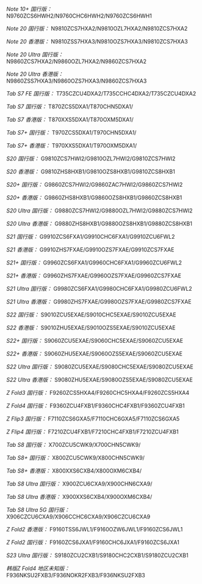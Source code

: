 *Note 10+ 国行版：*
N9760ZCS6HWH2/N9760CHC6HWH2/N9760ZCS6HWH1

*Note 20 国行版：*
N9810ZCS7HXA2/N9810OZL7HXA2/N9810ZCS7HXA2

*Note 20 香港版：*
N9810ZSS7HXA3/N9810OZS7HXA3/N9810ZCS7HXA3

*Note 20 Ultra 国行版：*
N9860ZCS7HXA2/N9860OZL7HXA2/N9860ZCS7HXA2

*Note 20 Ultra 香港版：*
N9860ZSS7HXA3/N9860OZS7HXA3/N9860ZCS7HXA3

*Tab S7 FE 国行版：*
T735CZCU4DXA2/T735CCHC4DXA2/T735CZCU4DXA2

*Tab S7 国行版：*
T870ZCS5DXA1/T870CHN5DXA1/

*Tab S7 香港版：*
T870XXS5DXA1/T870OXM5DXA1/

*Tab S7+ 国行版：*
T970ZCS5DXA1/T970CHN5DXA1/

*Tab S7+ 香港版：*
T970XXS5DXA1/T970OXM5DXA1/

*S20 国行版：*
G9810ZCS7HWI2/G9810OZL7HWI2/G9810ZCS7HWI2

*S20 香港版：*
G9810ZHS8HXB1/G9810OZS8HXB1/G9810ZCS8HXB1

*S20+ 国行版：*
G9860ZCS7HWI2/G9860ZAC7HWI2/G9860ZCS7HWI2

*S20+ 香港版：*
G9860ZHS8HXB1/G9860OZS8HXB1/G9860ZCS8HXB1

*S20 Ultra 国行版：*
G9880ZCS7HWI2/G9880OZL7HWI2/G9880ZCS7HWI2

*S20 Ultra 香港版：*
G9880ZHS8HXB1/G9880OZS8HXB1/G9880ZCS8HXB1

*S21 国行版：*
G9910ZCS6FXA1/G9910CHC6FXA1/G9910ZCU6FWL2

*S21 香港版：*
G9910ZHS7FXAE/G9910OZS7FXAE/G9910ZCS7FXAE

*S21+ 国行版：*
G9960ZCS6FXA1/G9960CHC6FXA1/G9960ZCU6FWL2

*S21+ 香港版：*
G9960ZHS7FXAE/G9960OZS7FXAE/G9960ZCS7FXAE

*S21 Ultra 国行版：*
G9980ZCS6FXA1/G9980CHC6FXA1/G9980ZCU6FWL2

*S21 Ultra 香港版：*
G9980ZHS7FXAE/G9980OZS7FXAE/G9980ZCS7FXAE

*S22 国行版：*
S9010ZCU5EXAE/S9010CHC5EXAE/S9010ZCU5EXAE

*S22 香港版：*
S9010ZHU5EXAE/S9010OZS5EXAE/S9010ZCU5EXAE

*S22+ 国行版：*
S9060ZCU5EXAE/S9060CHC5EXAE/S9060ZCU5EXAE

*S22+ 香港版：*
S9060ZHU5EXAE/S9060OZS5EXAE/S9060ZCU5EXAE

*S22 Ultra 国行版：*
S9080ZCU5EXAE/S9080CHC5EXAE/S9080ZCU5EXAE

*S22 Ultra 香港版：*
S9080ZHU5EXAE/S9080OZS5EXAE/S9080ZCU5EXAE

*Z Fold3 国行版：*
F9260ZCS5HXA4/F9260CHC5HXA4/F9260ZCS5HXA4

*Z Fold4 国行版：*
F9360ZCU4FXB1/F9360CHC4FXB1/F9360ZCU4FXB1

*Z Flip3 国行版：*
F7110ZCS6GXA5/F7110CHC6GXA5/F7110ZCS6GXA5

*Z Flip4 国行版：*
F7210ZCU4FXB1/F7210CHC4FXB1/F7210ZCU4FXB1

*Tab S8 国行版：*
X700ZCU5CWK9/X700CHN5CWK9/

*Tab S8+ 国行版：*
X800ZCU5CWK9/X800CHN5CWK9/

*Tab S8+ 香港版：*
X800XXS6CXB4/X800OXM6CXB4/

*Tab S8 Ultra 国行版：*
X900ZCU6CXA9/X900CHN6CXA9/

*Tab S8 Ultra 香港版：*
X900XXS6CXB4/X900OXM6CXB4/

*Tab S8 Ultra 5G 国行版：*
X906CZCU6CXA9/X906CCHC6CXA9/X906CZCU6CXA9

*Z Fold2 香港版：*
F9160TSS6JWL1/F9160OZW6JWL1/F9160ZCS6JWL1

*Z Fold2 国行版：*
F9160ZCS6JXA1/F9160CHC6JXA1/F9160ZCS6JXA1

*S23 Ultra 国行版：*
S9180ZCU2CXB1/S9180CHC2CXB1/S9180ZCU2CXB1

*韩版Z Fold4 地区未知版：*
F936NKSU2FXB3/F936NOKR2FXB3/F936NKSU2FXB3

